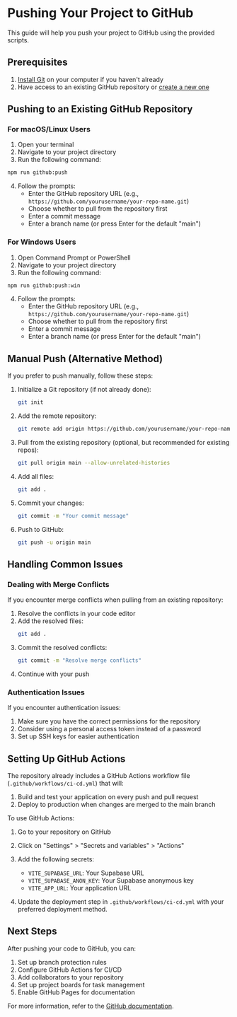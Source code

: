 # Pushing Your Project to GitHub

This guide will help you push your project to GitHub using the provided scripts.

## Prerequisites

1. [Install Git](https://git-scm.com/downloads) on your computer if you haven't already
2. Have access to an existing GitHub repository or [create a new one](https://github.com/new)

## Pushing to an Existing GitHub Repository

### For macOS/Linux Users

1. Open your terminal
2. Navigate to your project directory
3. Run the following command:

```bash
npm run github:push
```

4. Follow the prompts:
   - Enter the GitHub repository URL (e.g., `https://github.com/yourusername/your-repo-name.git`)
   - Choose whether to pull from the repository first
   - Enter a commit message
   - Enter a branch name (or press Enter for the default "main")

### For Windows Users

1. Open Command Prompt or PowerShell
2. Navigate to your project directory
3. Run the following command:

```bash
npm run github:push:win
```

4. Follow the prompts:
   - Enter the GitHub repository URL (e.g., `https://github.com/yourusername/your-repo-name.git`)
   - Choose whether to pull from the repository first
   - Enter a commit message
   - Enter a branch name (or press Enter for the default "main")

## Manual Push (Alternative Method)

If you prefer to push manually, follow these steps:

1. Initialize a Git repository (if not already done):
   ```bash
   git init
   ```

2. Add the remote repository:
   ```bash
   git remote add origin https://github.com/yourusername/your-repo-name.git
   ```

3. Pull from the existing repository (optional, but recommended for existing repos):
   ```bash
   git pull origin main --allow-unrelated-histories
   ```

4. Add all files:
   ```bash
   git add .
   ```

5. Commit your changes:
   ```bash
   git commit -m "Your commit message"
   ```

6. Push to GitHub:
   ```bash
   git push -u origin main
   ```

## Handling Common Issues

### Dealing with Merge Conflicts

If you encounter merge conflicts when pulling from an existing repository:

1. Resolve the conflicts in your code editor
2. Add the resolved files:
   ```bash
   git add .
   ```
3. Commit the resolved conflicts:
   ```bash
   git commit -m "Resolve merge conflicts"
   ```
4. Continue with your push

### Authentication Issues

If you encounter authentication issues:

1. Make sure you have the correct permissions for the repository
2. Consider using a personal access token instead of a password
3. Set up SSH keys for easier authentication

## Setting Up GitHub Actions

The repository already includes a GitHub Actions workflow file (`.github/workflows/ci-cd.yml`) that will:

1. Build and test your application on every push and pull request
2. Deploy to production when changes are merged to the main branch

To use GitHub Actions:

1. Go to your repository on GitHub
2. Click on "Settings" > "Secrets and variables" > "Actions"
3. Add the following secrets:
   - `VITE_SUPABASE_URL`: Your Supabase URL
   - `VITE_SUPABASE_ANON_KEY`: Your Supabase anonymous key
   - `VITE_APP_URL`: Your application URL

4. Update the deployment step in `.github/workflows/ci-cd.yml` with your preferred deployment method.

## Next Steps

After pushing your code to GitHub, you can:

1. Set up branch protection rules
2. Configure GitHub Actions for CI/CD
3. Add collaborators to your repository
4. Set up project boards for task management
5. Enable GitHub Pages for documentation

For more information, refer to the [GitHub documentation](https://docs.github.com/).